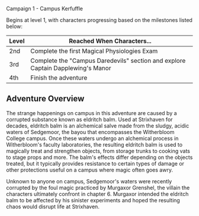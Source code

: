 
Campaign 1 - Campus Kerfuffle

Begins at level 1, with characters progressing based on the milestones listed below:

| Level | Reached When Characters...                                                      |
| ----- | ------------------------------------------------------------------------------- |
| 2nd   | Complete the first Magical Physiologies Exam                                    |
| 3rd   | Complete the "Campus Daredevils" section and explore Captain Dapplewing's Manor |
| 4th   | Finish the adventure                                                            |
## Adventure Overview
The strange happenings on campus in this adventure are caused by a corrupted substance known as eldritch balm. Used at Strixhaven for decades, eldritch balm is an alchemical salve made from the sludgy, acidic waters of Sedgemoor, the bayou that encompasses the Witherbloom College campus. Once these waters undergo an alchemical process in Witherbloom's faculty laboratories, the resulting eldritch balm is used to magically treat and strengthen objects, from storage trunks to cooking vats to stage props and more. The balm's effects differ depending on the objects treated, but it typically provides resistance to certain types of damage or other protections useful on a campus where magic often goes awry.

Unknown to anyone on campus, Sedgemoor's waters were recently corrupted by the foul magic practiced by Murgaxor Grenshel, the villain the characters ultimately confront in chapter 6. Murgaxor intended the eldritch balm to be affected by his sinister experiments and hoped the resulting chaos would disrupt life at Strixhaven.